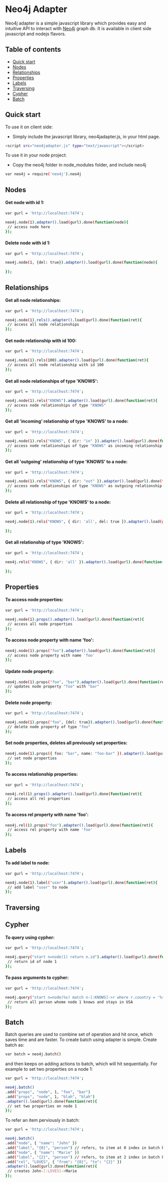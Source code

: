 # Neo4j Adapter

Neo4j adapter is a simple javascript library which provides easy and intuitive API to interact with [Neo4j](http://neo4j.org) graph db. It is available in client side javascript and nodejs flavors.

## Table of contents

 - [Quick start](#quick-start)
 - [Nodes](#nodes)
 - [Relationships](#relationships)
 - [Properties](#properties)
 - [Labels](#labels)
 - [Traversing](#traversing)
 - [Cypher](#cypher)
 - [Batch](#batch)

## Quick start

To use it on client side:

- Simply include the javascript library, neo4jadapter.js, in your html page.
``` bash
<script src="neo4jadapter.js" type="text/javascript"></script>
```

To use it in your node project:
- Copy the neo4j folder in node_modules folder, and include neo4j
``` bash
var neo4j = require('neo4j').neo4j
```

## Nodes

#### Get node with id 1:
``` bash
var gurl = 'http://localhost:7474';

neo4j.node(1).adapter().load(gurl).done(function(node){
 // access node here
});
```

#### Delete node with id 1:
``` bash
var gurl = 'http://localhost:7474';

neo4j.node(1, {del: true}).adapter().load(gurl).done(function(node){
 
});
```

## Relationships

#### Get all node relationships:
``` bash
var gurl = 'http://localhost:7474';

neo4j.node(1).rels().adapter().load(gurl).done(function(ret){
 // access all node relationships
});
```

#### Get node relationship with id 100:
``` bash
var gurl = 'http://localhost:7474';

neo4j.node(1).rels(100).adapter().load(gurl).done(function(ret){
 // access all node relationship with id 100
});
```

#### Get all node relationships of type 'KNOWS':
``` bash
var gurl = 'http://localhost:7474';

neo4j.node(1).rels("KNOWS").adapter().load(gurl).done(function(ret){
 // access node relationships of type "KNOWS"
});
```

#### Get all 'incoming' relationship of type 'KNOWS' to a node:
``` bash
var gurl = 'http://localhost:7474';

neo4j.node(1).rels("KNOWS", { dir: "in" }).adapter().load(gurl).done(function(ret){
 // access node relationships of type "KNOWS" as incoming relationship
});
```

#### Get all 'outgoing' relationship of type 'KNOWS' to a node:
``` bash
var gurl = 'http://localhost:7474';

neo4j.node(1).rels("KNOWS", { dir: "out" }).adapter().load(gurl).done(function(ret){
 // access node relationships of type "KNOWS" as outgoing relationship
});
```

#### Delete all relationship of type 'KNOWS' to a node:
``` bash
var gurl = 'http://localhost:7474';

neo4j.node(1).rels("KNOWS", { dir: 'all', del: true }).adapter().load(gurl).done(function(ret){
 
});
```

#### Get all relationship of type 'KNOWS':
``` bash
var gurl = 'http://localhost:7474';

neo4j.rels("KNOWS", { dir: 'all' }).adapter().load(gurl).done(function(ret){
 
});
```

## Properties

#### To access node properties:
``` bash
var gurl = 'http://localhost:7474';

neo4j.node(1).props().adapter().load(gurl).done(function(ret){
 // access all node properties
});
```

#### To access node property with name 'foo':
``` bash
neo4j.node(1).props("foo").adapter().load(gurl).done(function(ret){
 // access node property with name 'foo'
});
```

#### Update node property:
``` bash
neo4j.node(1).props("foo", "bar").adapter().load(gurl).done(function(ret){
 // updates node property "foo" with "bar"
});
```

#### Delete node property:
``` bash
var gurl = 'http://localhost:7474';

neo4j.node(1).props("foo", {del: true}).adapter().load(gurl).done(function(ret){
 // delete node property of type "foo"
});
```

#### Set node properties, deletes all previously set properties:
``` bash
neo4j.node(1).props({ foo: "bar", name: "foo-bar" }).adapter().load(gurl).done(function(ret){
 // set node properties
});
```

#### To access relationship properties:
``` bash
var gurl = 'http://localhost:7474';

neo4j.rel(1).props().adapter().load(gurl).done(function(ret){
 // access all rel properties
});
```

#### To access rel property with name 'foo':
``` bash
neo4j.rel(1).props("foo").adapter().load(gurl).done(function(ret){
 // access rel property with name 'foo'
});
```

## Labels

#### To add label to node:
``` bash
var gurl = 'http://localhost:7474';

neo4j.node(1).label("user").adapter().load(gurl).done(function(ret){
 // add label "user" to node
});
```

## Traversing


## Cypher

#### To query using cypher:
``` bash
var gurl = 'http://localhost:7474';

neo4j.query("start n=node(1) return n.id").adapter().load(gurl).done(function(ret){
 // return id of node 1
});
```

#### To pass arguments to cypher:
``` bash
var gurl = 'http://localhost:7474';

neo4j.query("start n=node(%s) match n-[:KNOWS]->r where r.country = '%s' return r.name where n.name").adapter(1, 'USA').load(gurl).done(function(ret){
 // return all person whome node 1 knows and stays in USA
});
```

## Batch

Batch queries are used to combine set of operation and hit once, which saves time and are faster. To create batch using adapter is simple. Create batch as:

``` bash
var batch = neo4j.batch()
```
and then keeps on adding actions to batch, which will hit sequentially. For example to set two properties on a node 1:
``` bash
var gurl = 'http://localhost:7474';

neo4j.batch()
.add("props", "node", 1, "foo", "bar")
.add("props", "node", 1, "blah", "blah")
.adapter().load(gurl).done(function(ret){
 // set two properties on node 1
});
```

To refer an item perviously in batch:
``` bash
var gurl = 'http://localhost:7474';

neo4j.batch()
.add("node", { "name": "John" })
.add("label", "{0}", "person") // refers, to item at 0 index in batch by {0}
.add("node", { "name": "Marie" })
.add("label", "{2}", "person") // refers, to item at 2 index in batch by {2}
.add("rel", "LOVES", { "from": "{0}", "to": "{2}" })
.adapter().load(gurl).done(function(ret){
 // creates John-[:LOVES]->Marie
});
```

